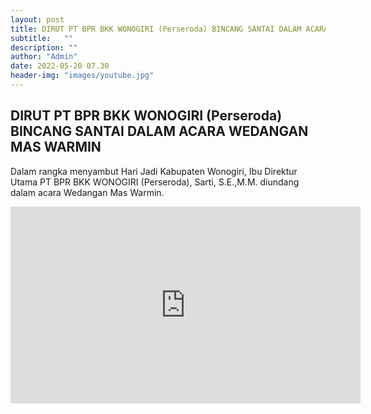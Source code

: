 ```yaml
---
layout: post
title: DIRUT PT BPR BKK WONOGIRI (Perseroda) BINCANG SANTAI DALAM ACARA WEDANGAN MAS WARMIN
subtitle:   ""
description: ""
author: "Admin"
date: 2022-05-20 07.30
header-img: "images/youtube.jpg"
---
```



## DIRUT PT BPR BKK WONOGIRI (Perseroda) BINCANG SANTAI DALAM ACARA WEDANGAN MAS WARMIN

Dalam rangka menyambut Hari Jadi Kabupaten Wonogiri, Ibu  Direktur Utama PT BPR BKK WONOGIRI (Perseroda), Sarti, S.E.,M.M. diundang dalam acara Wedangan Mas Warmin.

<iframe width="560" height="315" src="https://youtube.com/embed/eiphtEJpQmc" frameborder="0" allow="autoplay; encrypted-media" allowfullscreen></iframe>


